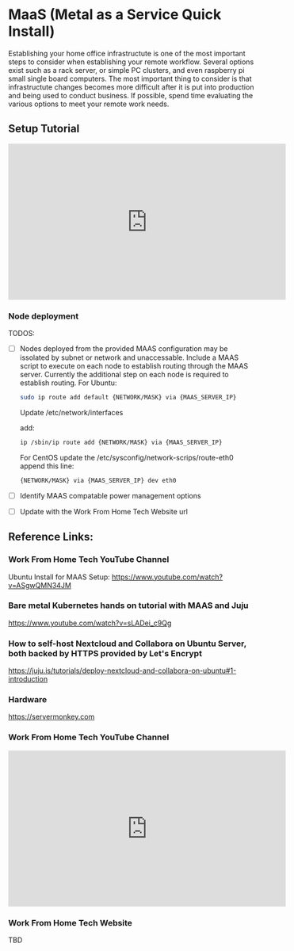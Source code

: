 # MaaS (Metal as a Service Quick Install)

Establishing your home office infrastructute is one of the most important steps to consider when establishing your remote workflow. Several options exist such as a rack server, or simple PC clusters, and even raspberry pi small single board computers. The most important thing to consider is that infrastructute changes becomes more difficult after it is put into production and being used to conduct business. If possible, spend time evaluating the various options to meet your remote work needs.

## Setup Tutorial

<p align="center">
<iframe width="560" height="315" src="https://www.youtube.com/embed/m3d1rz0Nepk" title="YouTube video player" frameborder="0" allow="accelerometer; autoplay; clipboard-write; encrypted-media; gyroscope; picture-in-picture" allowfullscreen></iframe>
</p>

### Node deployment

TODOS:
- [ ] Nodes deployed from the provided MAAS configuration may be issolated by subnet or network and unaccessable. Include a MAAS script to execute on each node to establish routing through the MAAS server. Currently the additional step on each node is required to establish routing.
    For Ubuntu:
    ````bash
    sudo ip route add default {NETWORK/MASK} via {MAAS_SERVER_IP}
    ````

    Update /etc/network/interfaces

    add:
    ````bash
    ip /sbin/ip route add {NETWORK/MASK} via {MAAS_SERVER_IP}
    ````
    For CentOS update the /etc/sysconfig/network-scrips/route-eth0
    append this line:
    ````bash
    {NETWORK/MASK} via {MAAS_SERVER_IP} dev eth0
    ````
- [ ] Identify MAAS compatable power management options
- [ ] Update with the Work From Home Tech Website url



## Reference Links:

### Work From Home Tech YouTube Channel

Ubuntu Install for MAAS Setup: https://www.youtube.com/watch?v=ASgwQMN34JM

### Bare metal Kubernetes hands on tutorial with MAAS and Juju

https://www.youtube.com/watch?v=sLADei_c9Qg

### How to self-host Nextcloud and Collabora on Ubuntu Server, both backed by HTTPS provided by Let's Encrypt

https://juju.is/tutorials/deploy-nextcloud-and-collabora-on-ubuntu#1-introduction

### Hardware

https://servermonkey.com

### Work From Home Tech YouTube Channel

<iframe width="560" height="315" src="https://www.youtube.com/embed/7zls5w3Ar1U" title="YouTube video player" frameborder="0" allow="accelerometer; autoplay; clipboard-write; encrypted-media; gyroscope; picture-in-picture" allowfullscreen></iframe>

### Work From Home Tech Website

TBD